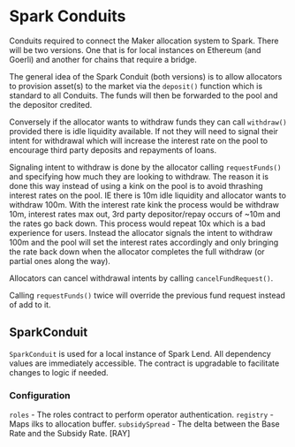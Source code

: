 # Spark Conduits

Conduits required to connect the Maker allocation system to Spark. There will be two versions. One that is for local instances on Ethereum (and Goerli) and another for chains that require a bridge.

The general idea of the Spark Conduit (both versions) is to allow allocators to provision asset(s) to the market via the `deposit()` function which is standard to all Conduits. The funds will then be forwarded to the pool and the depositor credited.

Conversely if the allocator wants to withdraw funds they can call `withdraw()` provided there is idle liquidity available. If not they will need to signal their intent for withdrawal which will increase the interest rate on the pool to encourage third party deposits and repayments of loans.

Signaling intent to withdraw is done by the allocator calling `requestFunds()` and specifying how much they are looking to withdraw. The reason it is done this way instead of using a kink on the pool is to avoid thrashing interest rates on the pool. IE there is 10m idle liquidity and allocator wants to withdraw 100m. With the interest rate kink the process would be withdraw 10m, interest rates max out, 3rd party depositor/repay occurs of ~10m and the rates go back down. This process would repeat 10x which is a bad experience for users. Instead the allocator signals the intent to withdraw 100m and the pool will set the interest rates accordingly and only bringing the rate back down when the allocator completes the full withdraw (or partial ones along the way).

Allocators can cancel withdrawal intents by calling `cancelFundRequest()`.

Calling `requestFunds()` twice will override the previous fund request instead of add to it.

## SparkConduit

`SparkConduit` is used for a local instance of Spark Lend. All dependency values are immediately accessible. The contract is upgradable to facilitate changes to logic if needed.

### Configuration

`roles` - The roles contract to perform operator authentication.
`registry` - Maps ilks to allocation buffer.
`subsidySpread` - The delta between the Base Rate and the Subsidy Rate. [RAY]